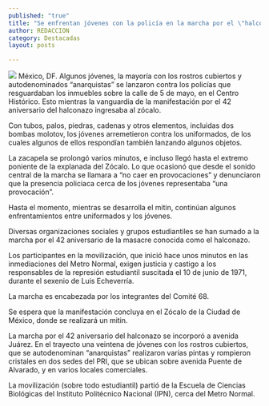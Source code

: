```yaml
---
published: "true"
title: "Se enfrentan jóvenes con la policía en la marcha por el \"halconazo\""
author: REDACCION
category: Destacadas
layout: posts

---
```


![](http://i.imgur.com/tok89FNm.jpg)
México, DF. Algunos jóvenes, la mayoría con los rostros cubiertos y autodenominados “anarquistas” se lanzaron contra los policías que resguardaban los inmuebles sobre la calle de 5 de mayo, en el Centro Histórico. Esto mientras la vanguardia de la manifestación por el 42 aniversario del halconazo ingresaba al zócalo.

Con tubos, palos, piedras, cadenas y otros elementos, incluidas dos bombas molotov, los jóvenes arremetieron contra los uniformados, de los cuales algunos de ellos respondían también lanzando algunos objetos.

La zacapela se prolongó varios minutos, e incluso llegó hasta el extremo poniente de la explanada del Zócalo. Lo que ocasionó que desde el sonido central de la marcha se llamara a “no caer en provocaciones” y denunciaron que la presencia policiaca cerca de los jóvenes representaba “una provocación”.

Hasta el momento, mientras se desarrolla el mitin, continúan algunos enfrentamientos entre uniformados y los jóvenes.

Diversas organizaciones sociales y grupos estudiantiles se han sumado a la marcha por el 42 aniversario de la masacre conocida como el halconazo.

Los participantes en la movilización, que inició hace unos minutos en las inmediaciones del Metro Normal, exigen justicia y castigo a los responsables de la represión estudiantil suscitada el 10 de junio de 1971, durante el sexenio de Luis Echeverría.

La marcha es encabezada por los integrantes del Comité 68.

Se espera que la manifestación concluya en el Zócalo de la Ciudad de México, donde se realizará un mitin.

La marcha por el 42 aniversario del halconazo se incorporó a avenida Juárez. En el trayecto una veintena de jóvenes con los rostros cubiertos, que se autodenominan “anarquistas” realizaron varias pintas y rompieron cristales en dos sedes del PRI, que se ubican sobre avenida Puente de Alvarado, y en varios locales comerciales.

La movilización (sobre todo estudiantil) partió de la Escuela de Ciencias Biológicas del Instituto Politécnico Nacional (IPN), cerca del Metro Normal.
